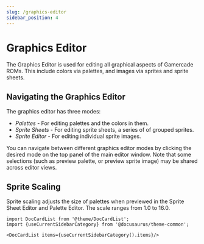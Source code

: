 ```yaml
---
slug: /graphics-editor
sidebar_position: 4
---
```


# Graphics Editor

The Graphics Editor is used for editing all graphical aspects of Gamercade ROMs. This include colors via palettes, and images via sprites and sprite sheets.

## Navigating the Graphics Editor

The graphics editor has three modes:

- *Palettes* - For editing palettes and the colors in them.
- *Sprite Sheets* - For editing sprite sheets, a series of of grouped sprites.
- *Sprite Editor* - For editing individual sprite images.

You can navigate between different graphics editor modes by clicking the desired mode on the top panel of the main editor window. Note that some selections (such as preview palette, or preview sprite image) may be shared across editor views.

## Sprite Scaling

Sprite scaling adjusts the size of palettes when previewed in the Sprite Sheet Editor and Palette Editor. The scale ranges from 1.0 to 16.0.


```mdx-code-block
import DocCardList from '@theme/DocCardList';
import {useCurrentSidebarCategory} from '@docusaurus/theme-common';

<DocCardList items={useCurrentSidebarCategory().items}/>
```

